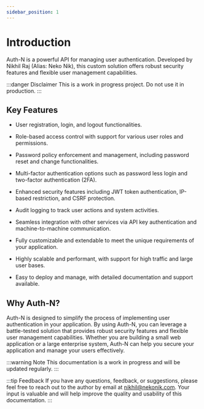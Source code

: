 ```yaml
---
sidebar_position: 1
---
```


# Introduction

Auth-N is a powerful API for managing user authentication. Developed by Nikhil Raj (Alias: Neko Nik), this custom solution offers robust security features and flexible user management capabilities.

:::danger Disclaimer
    This is a work in progress project. Do not use it in production.
:::

## Key Features

- User registration, login, and logout functionalities.

- Role-based access control with support for various user roles and permissions.

- Password policy enforcement and management, including password reset and change functionalities.

- Multi-factor authentication options such as password less login and two-factor authentication (2FA).

- Enhanced security features including JWT token authentication, IP-based restriction, and CSRF protection.

- Audit logging to track user actions and system activities.

- Seamless integration with other services via API key authentication and machine-to-machine communication.

- Fully customizable and extendable to meet the unique requirements of your application.

- Highly scalable and performant, with support for high traffic and large user bases.

- Easy to deploy and manage, with detailed documentation and support available.


## Why Auth-N?

Auth-N is designed to simplify the process of implementing user authentication in your application. By using Auth-N, you can leverage a battle-tested solution that provides robust security features and flexible user management capabilities. Whether you are building a small web application or a large enterprise system, Auth-N can help you secure your application and manage your users effectively.

:::warning Note
    This documentation is a work in progress and will be updated regularly.
:::

:::tip Feedback
    If you have any questions, feedback, or suggestions, please feel free to reach out to the author by email at [nikhil@nekonik.com](mailto:nikhil@nekonik.com). Your input is valuable and will help improve the quality and usability of this documentation.
:::
